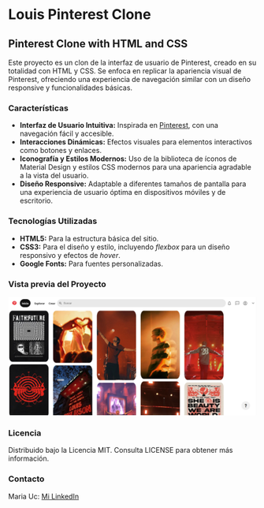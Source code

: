 # Louis Pinterest Clone

## Pinterest Clone with HTML and CSS

Este proyecto es un clon de la interfaz de usuario de Pinterest, creado en su totalidad con HTML y CSS. Se enfoca en replicar la apariencia visual de Pinterest, ofreciendo una experiencia de navegación similar con un diseño responsive y funcionalidades básicas.

### Características
+ **Interfaz de Usuario Intuitiva:** Inspirada en [Pinterest](https://www.pinterest.com.mx/), con una navegación fácil y accesible.
+ **Interacciones Dinámicas:** Efectos visuales para elementos interactivos como botones y enlaces.
+ **Iconografía y Estilos Modernos:** Uso de la biblioteca de íconos de Material Design y estilos CSS modernos para una apariencia agradable a la vista del usuario.
+ **Diseño Responsive:** Adaptable a diferentes tamaños de pantalla para una experiencia de usuario óptima en dispositivos móviles y de escritorio.

### Tecnologías Utilizadas
+ **HTML5:** Para la estructura básica del sitio.
+ **CSS3:** Para el diseño y estilo, incluyendo _flexbox_ para un diseño responsivo y efectos de _hover_.
+ **Google Fonts:** Para fuentes personalizadas.

### Vista previa del Proyecto
![Demo](/imagenes/louis_pinterest_screen.png)

### Licencia
Distribuido bajo la Licencia MIT. Consulta LICENSE para obtener más información.

### Contacto
Maria Uc: [Mi LinkedIn](https://www.linkedin.com/in/mar%C3%ADa-uc-113275250/)
